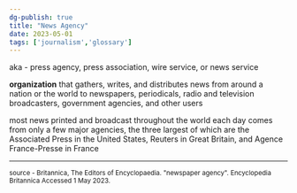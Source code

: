 ```yaml
---
dg-publish: true
title: "News Agency"
date: 2023-05-01
tags: ['journalism','glossary']
---
```

aka - press agency, press association, wire service, or news service

**organization** that gathers, writes, and distributes news from around a nation or the world to newspapers, periodicals, radio and television broadcasters, government agencies, and other users

most news printed and broadcast throughout the world each day comes from only a few major agencies, the three largest of which are the Associated Press in the United States, Reuters in Great Britain, and Agence France-Presse in France

---
<sub>
source - 
<a ="https://www.britannica.com/topic/newspaper-agency"> Britannica, The Editors of Encyclopaedia. "newspaper agency". Encyclopedia Britannica Accessed 1 May 2023. </a>
</sub>
